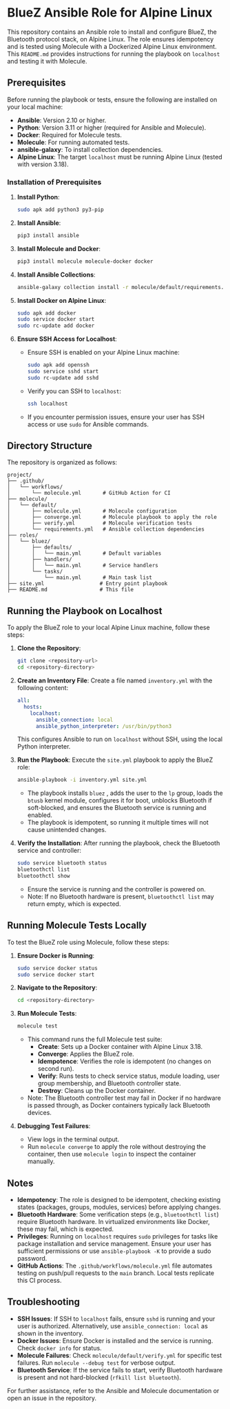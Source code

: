 # BlueZ Ansible Role for Alpine Linux

This repository contains an Ansible role to install and configure BlueZ, the Bluetooth protocol stack, on Alpine Linux. The role ensures idempotency and is tested using Molecule with a Dockerized Alpine Linux environment. This `README.md` provides instructions for running the playbook on `localhost` and testing it with Molecule.

## Prerequisites

Before running the playbook or tests, ensure the following are installed on your local machine:

- **Ansible**: Version 2.10 or higher.
- **Python**: Version 3.11 or higher (required for Ansible and Molecule).
- **Docker**: Required for Molecule tests.
- **Molecule**: For running automated tests.
- **ansible-galaxy**: To install collection dependencies.
- **Alpine Linux**: The target `localhost` must be running Alpine Linux (tested with version 3.18).

### Installation of Prerequisites

1. **Install Python**:
   ```bash
   sudo apk add python3 py3-pip
   ```

2. **Install Ansible**:
   ```bash
   pip3 install ansible
   ```

3. **Install Molecule and Docker**:
   ```bash
   pip3 install molecule molecule-docker docker
   ```

4. **Install Ansible Collections**:
   ```bash
   ansible-galaxy collection install -r molecule/default/requirements.yml
   ```

5. **Install Docker on Alpine Linux**:
   ```bash
   sudo apk add docker
   sudo service docker start
   sudo rc-update add docker
   ```

6. **Ensure SSH Access for Localhost**:
   - Ensure SSH is enabled on your Alpine Linux machine:
     ```bash
     sudo apk add openssh
     sudo service sshd start
     sudo rc-update add sshd
     ```
   - Verify you can SSH to `localhost`:
     ```bash
     ssh localhost
     ```
   - If you encounter permission issues, ensure your user has SSH access or use `sudo` for Ansible commands.

## Directory Structure

The repository is organized as follows:

```
project/
├── .github/
│   └── workflows/
│       └── molecule.yml       # GitHub Action for CI
├── molecule/
│   └── default/
│       ├── molecule.yml       # Molecule configuration
│       ├── converge.yml       # Molecule playbook to apply the role
│       ├── verify.yml         # Molecule verification tests
│       └── requirements.yml   # Ansible collection dependencies
├── roles/
│   └── bluez/
│       ├── defaults/
│       │   └── main.yml       # Default variables
│       ├── handlers/
│       │   └── main.yml       # Service handlers
│       └── tasks/
│           └── main.yml       # Main task list
├── site.yml                  # Entry point playbook
├── README.md                 # This file
```

## Running the Playbook on Localhost

To apply the BlueZ role to your local Alpine Linux machine, follow these steps:

1. **Clone the Repository**:
   ```bash
   git clone <repository-url>
   cd <repository-directory>
   ```

2. **Create an Inventory File**:
   Create a file named `inventory.yml` with the following content:
   ```yaml
   all:
     hosts:
       localhost:
         ansible_connection: local
         ansible_python_interpreter: /usr/bin/python3
   ```

   This configures Ansible to run on `localhost` without SSH, using the local Python interpreter.

3. **Run the Playbook**:
   Execute the `site.yml` playbook to apply the BlueZ role:
   ```bash
   ansible-playbook -i inventory.yml site.yml
   ```

   - The playbook installs `bluez` , adds the user to the `lp` group, loads the `btusb` kernel module, configures it for boot, unblocks Bluetooth if soft-blocked, and ensures the Bluetooth service is running and enabled.
   - The playbook is idempotent, so running it multiple times will not cause unintended changes.

4. **Verify the Installation**:
   After running the playbook, check the Bluetooth service and controller:
   ```bash
   sudo service bluetooth status
   bluetoothctl list
   bluetoothctl show
   ```
   - Ensure the service is running and the controller is powered on.
   - Note: If no Bluetooth hardware is present, `bluetoothctl list` may return empty, which is expected.

## Running Molecule Tests Locally

To test the BlueZ role using Molecule, follow these steps:

1. **Ensure Docker is Running**:
   ```bash
   sudo service docker status
   sudo service docker start
   ```

2. **Navigate to the Repository**:
   ```bash
   cd <repository-directory>
   ```

3. **Run Molecule Tests**:
   ```bash
   molecule test
   ```

   - This command runs the full Molecule test suite:
     - **Create**: Sets up a Docker container with Alpine Linux 3.18.
     - **Converge**: Applies the BlueZ role.
     - **Idempotence**: Verifies the role is idempotent (no changes on second run).
     - **Verify**: Runs tests to check service status, module loading, user group membership, and Bluetooth controller state.
     - **Destroy**: Cleans up the Docker container.
   - Note: The Bluetooth controller test may fail in Docker if no hardware is passed through, as Docker containers typically lack Bluetooth devices.

4. **Debugging Test Failures**:
   - View logs in the terminal output.
   - Run `molecule converge` to apply the role without destroying the container, then use `molecule login` to inspect the container manually.

## Notes

- **Idempotency**: The role is designed to be idempotent, checking existing states (packages, groups, modules, services) before applying changes.
- **Bluetooth Hardware**: Some verification steps (e.g., `bluetoothctl list`) require Bluetooth hardware. In virtualized environments like Docker, these may fail, which is expected.
- **Privileges**: Running on `localhost` requires `sudo` privileges for tasks like package installation and service management. Ensure your user has sufficient permissions or use `ansible-playbook -K` to provide a sudo password.
- **GitHub Actions**: The `.github/workflows/molecule.yml` file automates testing on push/pull requests to the `main` branch. Local tests replicate this CI process.

## Troubleshooting

- **SSH Issues**: If SSH to `localhost` fails, ensure `sshd` is running and your user is authorized. Alternatively, use `ansible_connection: local` as shown in the inventory.
- **Docker Issues**: Ensure Docker is installed and the service is running. Check `docker info` for status.
- **Molecule Failures**: Check `molecule/default/verify.yml` for specific test failures. Run `molecule --debug test` for verbose output.
- **Bluetooth Service**: If the service fails to start, verify Bluetooth hardware is present and not hard-blocked (`rfkill list bluetooth`).

For further assistance, refer to the Ansible and Molecule documentation or open an issue in the repository.